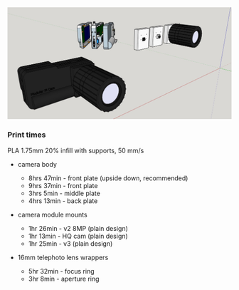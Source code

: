 <img src="./modular-pi-cam-cad.JPG"/>

### Print times

PLA 1.75mm 20% infill with supports, 50 mm/s

- camera body
  - 8hrs 47min - front plate (upside down, recommended)
  - 9hrs 37min - front plate
  - 3hrs 5min - middle plate
  - 4hrs 13min - back plate

- camera module mounts
  - 1hr 26min - v2 8MP (plain design)
  - 1hr 13min - HQ cam (plain design)
  - 1hr 25min - v3 (plain design)

- 16mm telephoto lens wrappers
  - 5hr 32min - focus ring
  - 3hr 8min - aperture ring
